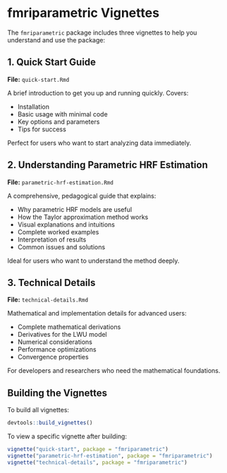 # fmriparametric Vignettes

The `fmriparametric` package includes three vignettes to help you understand and use the package:

## 1. Quick Start Guide
**File:** `quick-start.Rmd`

A brief introduction to get you up and running quickly. Covers:
- Installation
- Basic usage with minimal code
- Key options and parameters
- Tips for success

Perfect for users who want to start analyzing data immediately.

## 2. Understanding Parametric HRF Estimation
**File:** `parametric-hrf-estimation.Rmd`

A comprehensive, pedagogical guide that explains:
- Why parametric HRF models are useful
- How the Taylor approximation method works
- Visual explanations and intuitions
- Complete worked examples
- Interpretation of results
- Common issues and solutions

Ideal for users who want to understand the method deeply.

## 3. Technical Details
**File:** `technical-details.Rmd`

Mathematical and implementation details for advanced users:
- Complete mathematical derivations
- Derivatives for the LWU model
- Numerical considerations
- Performance optimizations
- Convergence properties

For developers and researchers who need the mathematical foundations.

## Building the Vignettes

To build all vignettes:

```r
devtools::build_vignettes()
```

To view a specific vignette after building:

```r
vignette("quick-start", package = "fmriparametric")
vignette("parametric-hrf-estimation", package = "fmriparametric")
vignette("technical-details", package = "fmriparametric")
```
